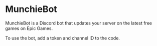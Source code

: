 # MunchieBot
MunchieBot is a Discord bot that updates your server on the latest free games on Epic Games.

To use the bot, add a token and channel ID to the code.

